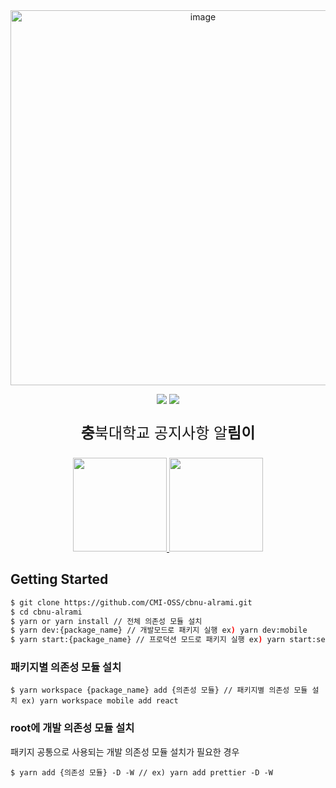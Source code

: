 <div align="center">
  <img width="600" alt="image" src="https://cbnu-cmi.s3.ap-northeast-2.amazonaws.com/images/1687599898609.png">
</div>
<p align="center">
<div align="center"><img src="https://img.shields.io/badge/license-MIT-brightgreen"/> <img src="https://img.shields.io/badge/version-2.0.0-brightgreen"/></div>
</p>

<p align="center" style="font-size:1.5rem"><strong>충</strong>북대학교 공지사항 알<strong>림이</strong></p>

<p align="center">
<a href="https://play.google.com/store/apps/details?id=com.jaryapp.cmi&hl=ko&gl=US">
<img src="https://play.google.com/intl/en_us/badges/images/generic/en_badge_web_generic.png?hl=ko" width="150px">
</a>
<a href="https://apps.apple.com/kr/app/%EC%B6%A9%EB%A6%BC%EC%9D%B4/id1542030436">
<img src="https://user-images.githubusercontent.com/49256790/143902573-6da748ac-40fa-4613-89cd-b582e31686f3.png" width="150px">
</a>
</p>

## Getting Started
```sh
$ git clone https://github.com/CMI-OSS/cbnu-alrami.git
$ cd cbnu-alrami
$ yarn or yarn install // 전체 의존성 모듈 설치
$ yarn dev:{package_name} // 개발모드로 패키지 실행 ex) yarn dev:mobile
$ yarn start:{package_name} // 프로덕션 모드로 패키지 실행 ex) yarn start:server
```


### 패키지별 의존성 모듈 설치
```
$ yarn workspace {package_name} add {의존성 모듈} // 패키지별 의존성 모듈 설치 ex) yarn workspace mobile add react
```
### root에 개발 의존성 모듈 설치
패키지 공통으로 사용되는 개발 의존성 모듈 설치가 필요한 경우
```
$ yarn add {의존성 모듈} -D -W // ex) yarn add prettier -D -W
```
